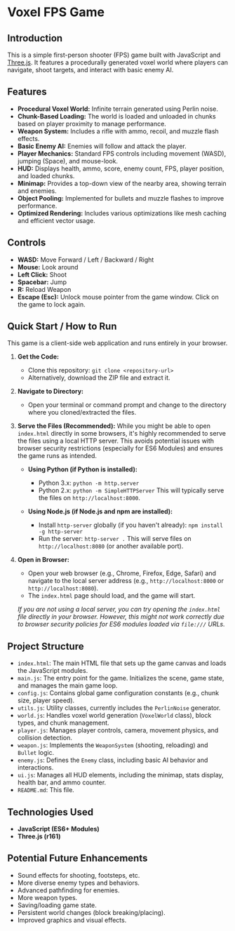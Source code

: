 # Voxel FPS Game

## Introduction

This is a simple first-person shooter (FPS) game built with JavaScript and [Three.js](https://threejs.org/). It features a procedurally generated voxel world where players can navigate, shoot targets, and interact with basic enemy AI.

## Features

*   **Procedural Voxel World:** Infinite terrain generated using Perlin noise.
*   **Chunk-Based Loading:** The world is loaded and unloaded in chunks based on player proximity to manage performance.
*   **Weapon System:** Includes a rifle with ammo, recoil, and muzzle flash effects.
*   **Basic Enemy AI:** Enemies will follow and attack the player.
*   **Player Mechanics:** Standard FPS controls including movement (WASD), jumping (Space), and mouse-look.
*   **HUD:** Displays health, ammo, score, enemy count, FPS, player position, and loaded chunks.
*   **Minimap:** Provides a top-down view of the nearby area, showing terrain and enemies.
*   **Object Pooling:** Implemented for bullets and muzzle flashes to improve performance.
*   **Optimized Rendering:** Includes various optimizations like mesh caching and efficient vector usage.

## Controls

*   **WASD:** Move Forward / Left / Backward / Right
*   **Mouse:** Look around
*   **Left Click:** Shoot
*   **Spacebar:** Jump
*   **R:** Reload Weapon
*   **Escape (Esc):** Unlock mouse pointer from the game window. Click on the game to lock again.

## Quick Start / How to Run

This game is a client-side web application and runs entirely in your browser.

1.  **Get the Code:**
    *   Clone this repository: `git clone <repository-url>`
    *   Alternatively, download the ZIP file and extract it.

2.  **Navigate to Directory:**
    *   Open your terminal or command prompt and change to the directory where you cloned/extracted the files.

3.  **Serve the Files (Recommended):**
    While you might be able to open `index.html` directly in some browsers, it's highly recommended to serve the files using a local HTTP server. This avoids potential issues with browser security restrictions (especially for ES6 Modules) and ensures the game runs as intended.

    *   **Using Python (if Python is installed):**
        *   Python 3.x: `python -m http.server`
        *   Python 2.x: `python -m SimpleHTTPServer`
        This will typically serve the files on `http://localhost:8000`.

    *   **Using Node.js (if Node.js and npm are installed):**
        *   Install `http-server` globally (if you haven't already): `npm install -g http-server`
        *   Run the server: `http-server .`
        This will serve files on `http://localhost:8080` (or another available port).

4.  **Open in Browser:**
    *   Open your web browser (e.g., Chrome, Firefox, Edge, Safari) and navigate to the local server address (e.g., `http://localhost:8000` or `http://localhost:8080`).
    *   The `index.html` page should load, and the game will start.

    *If you are not using a local server, you can try opening the `index.html` file directly in your browser. However, this might not work correctly due to browser security policies for ES6 modules loaded via `file:///` URLs.*

## Project Structure

*   `index.html`: The main HTML file that sets up the game canvas and loads the JavaScript modules.
*   `main.js`: The entry point for the game. Initializes the scene, game state, and manages the main game loop.
*   `config.js`: Contains global game configuration constants (e.g., chunk size, player speed).
*   `utils.js`: Utility classes, currently includes the `PerlinNoise` generator.
*   `world.js`: Handles voxel world generation (`VoxelWorld` class), block types, and chunk management.
*   `player.js`: Manages player controls, camera, movement physics, and collision detection.
*   `weapon.js`: Implements the `WeaponSystem` (shooting, reloading) and `Bullet` logic.
*   `enemy.js`: Defines the `Enemy` class, including basic AI behavior and interactions.
*   `ui.js`: Manages all HUD elements, including the minimap, stats display, health bar, and ammo counter.
*   `README.md`: This file.

## Technologies Used

*   **JavaScript (ES6+ Modules)**
*   **Three.js (r161)**

## Potential Future Enhancements

*   Sound effects for shooting, footsteps, etc.
*   More diverse enemy types and behaviors.
*   Advanced pathfinding for enemies.
*   More weapon types.
*   Saving/loading game state.
*   Persistent world changes (block breaking/placing).
*   Improved graphics and visual effects.
